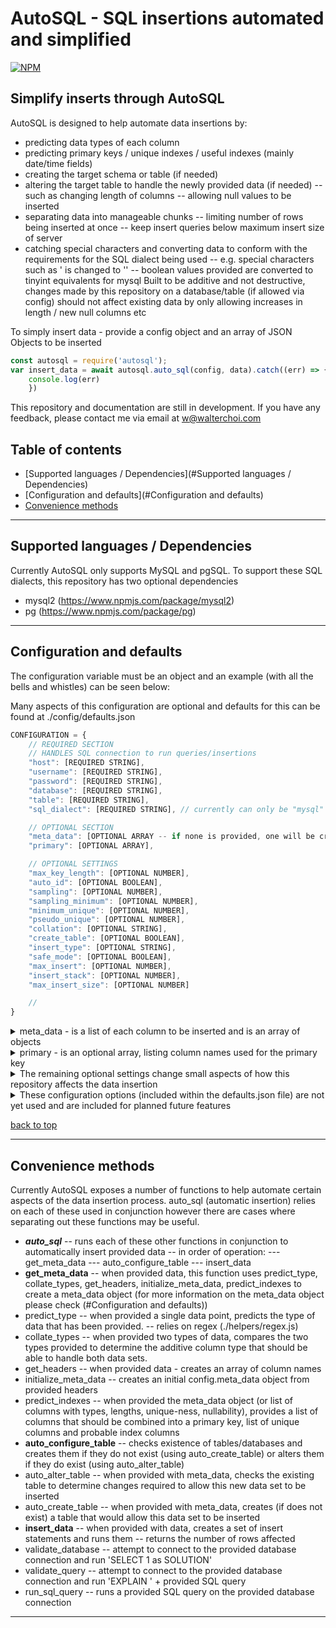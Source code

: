 # AutoSQL - SQL insertions automated and simplified

[![NPM](https://nodei.co/npm/autosql.png)](https://nodei.co/npm/autosql/)


## Simplify inserts through AutoSQL

AutoSQL is designed to help automate data insertions by: 
- predicting data types of each column
- predicting primary keys / unique indexes / useful indexes (mainly date/time fields)
- creating the target schema or table (if needed)
- altering the target table to handle the newly provided data (if needed)
    -- such as changing length of columns
    -- allowing null values to be inserted
- separating data into manageable chunks
    -- limiting number of rows being inserted at once
    -- keep insert queries below maximum insert size of server
- catching special characters and converting data to conform with the requirements for the SQL dialect being used
    -- e.g. special characters such as ' is changed to '' 
    -- boolean values provided are converted to tinyint equivalents for mysql
Built to be additive and not destructive, changes made by this repository on a database/table (if allowed via config) should not affect existing data by only allowing increases in length / new null columns etc

To simply insert data - provide a config object and an array of JSON Objects to be inserted
```js
const autosql = require('autosql');
var insert_data = await autosql.auto_sql(config, data).catch((err) => {
    console.log(err)
    })
```

This repository and documentation are still in development.
If you have any feedback, please contact me via email at w@walterchoi.com

## Table of contents

- [Supported languages / Dependencies](#Supported languages / Dependencies)
- [Configuration and defaults](#Configuration and defaults)
- [Convenience methods](#Convenience-methods)

---


## Supported languages / Dependencies

Currently AutoSQL only supports MySQL and pgSQL.
To support these SQL dialects, this repository has two optional dependencies
- mysql2 (https://www.npmjs.com/package/mysql2)
- pg (https://www.npmjs.com/package/pg)


---


## Configuration and defaults

The configuration variable must be an object and an example (with all the bells and whistles) can be seen below:

Many aspects of this configuration are optional and defaults for this can be found at ./config/defaults.json

```js 
CONFIGURATION = {
    // REQUIRED SECTION
    // HANDLES SQL connection to run queries/insertions
    "host": [REQUIRED STRING],
    "username": [REQUIRED STRING],
    "password": [REQUIRED STRING],
    "database": [REQUIRED STRING],
    "table": [REQUIRED STRING],
    "sql_dialect": [REQUIRED STRING], // currently can only be "mysql" or "pgsql"

    // OPTIONAL SECTION
    "meta_data": [OPTIONAL ARRAY -- if none is provided, one will be created automatically],
    "primary": [OPTIONAL ARRAY],

    // OPTIONAL SETTINGS
    "max_key_length": [OPTIONAL NUMBER],
    "auto_id": [OPTIONAL BOOLEAN],
    "sampling": [OPTIONAL NUMBER],
    "sampling_minimum": [OPTIONAL NUMBER],
    "minimum_unique": [OPTIONAL NUMBER],
    "pseudo_unique": [OPTIONAL NUMBER],
    "collation": [OPTIONAL STRING],
    "create_table": [OPTIONAL BOOLEAN],
    "insert_type": [OPTIONAL STRING],
    "safe_mode": [OPTIONAL BOOLEAN],
    "max_insert": [OPTIONAL NUMBER],
    "insert_stack": [OPTIONAL NUMBER],
    "max_insert_size": [OPTIONAL NUMBER]

    // 
}
```

<details>
<summary>meta_data - is a list of each column to be inserted and is an array of objects</summary>
<p>
    ```js
    [
        {
            COLUMN_1: {
            type: 'datetime',
            length: 0,
            allowNull: true,
            unique: false,
            index: true,
            pseudounique: false,
            primary: false,
            auto_increment: false,
            default: "CURRENT_TIMESTAMP",
            decimal: 0
            }
        },
        {
            COLUMN_2: {
            type: 'varchar',
            length: 8,
            allowNull: false,
            unique: true,
            index: true,
            pseudounique: true,
            primary: true,
            auto_increment: false,
            default: undefined,
            decimal: 0
            }
        }
    ]
    ```
</p>
</details>  

<details>
<summary>primary - is an optional array, listing column names used for the primary key</summary>
<p>
    EXAMPLE: 
    ```js
    config.primary = ["column_1", "column_2"]
    ```

    DEFAULTS TO:
    ```js
    config.primary = ["ID"]
    ```

</p>
</details>  

<details>
<summary>The remaining optional settings change small aspects of how this repository affects the data insertion</summary>

 - minimum_unique: changes the minimum number of rows needed to identify a column as unique
    -- defaults to 50
 - pseudo_unique: changes the percentage of rows that are unique to be considered to be pseudo_unique
    -- defaults to 0.95 (95% | two standard deviations)

 - sampling: option to only check/sample a percentage of all data provided. Provided a float between 0 and 1, this will then select a number of random rows to use in finding data types/lengths/uniqueness etc
    -- defaults to 0 (or off/sample everything)
        --- if you are inserting 1000 rows and sampling is set to 0.5, 500 random rows will be selected and used for checks
 - sampling_minimum: minimum number of data required for sampling to be enabled
    -- defaults to 100 
        --- if provided less than X rows or if sampling is set to a % where the selected number of sampled rows would be less than this row count, disables sampling
    
 - max_key_length: maximum key length - used for preventing unique long-text fields from being included in an automatically predicted primary key
    -- defaults to 255
 - auto_indexing: toggles the prediction and creation of indexes
    -- defaults to true
 - auto_id: toggles the creation of an auto_incremental ID column - if an ID column is also provided, will not have any action
    -- defaults to false

 - insert_type: changes action of insert on duplicate key error
    -- defaults to "REPLACE"
        --- available options: 
            ---- "REPLACE" - replace/update all non-primary-key columns
            ---- "IGNORE" - ignore and do not replace/update
    
 - collation: collation of the databases/tables to use on creation
    -- defaults to "utf8mb4_unicode_ci"

 - max_insert: maximum number of rows to insert per query
    -- defaults to 5000
 - max_insert_size: maximum amount of data (bytes) to attempt to insert per query
    -- defaults to 1048576 (default max-allowed-packet for MySQL servers)
 - insert_stack: minimum number of rows to stack up per query
    -- defaults to 100
        --- e.g. if provided 6000 rows of data and at row 4444 the data being sent would exceed max_insert_size, the data will be split into two stacks (4400 and 1600) to be inserted as separate queries

 - safe_mode: toggles the usage of transactions, rollback on any single error and commit only on no errors
    -- defaults to true

 - wait_for_approval: 
    -- defaults to false
    locale: en-US,
    timezone: UTC,
    convert_timezone: true
</p>
</details>  

<details>
<summary>These configuration options (included within the defaults.json file) are not yet used and are included for planned future features</summary>

 - wait_for_approval: before any change to table structure - output changes and wait for approval
    -- defaults to false

 - convert_timezone: convert all datetime values (with timezone) to a specific timezone using Date.prototype.toLocaleString()
    -- defaults to true
 - convert_all_timezone: convert all datetime values (even if no timezone is provided - assuming UTC) to a specific timezone using Date.prototype.toLocaleString()
    -- defaults to false
 - locale: sets the output format used for Date.prototype.toLocaleString()
    -- defaults to "en-US"
 - timezone: sets the output timezone used for Date.prototype.toLocaleString()
    -- defaults to "UTC"
</p>
</details>  

[back to top](#table-of-contents)


---


## Convenience methods

Currently AutoSQL exposes a number of functions to help automate certain aspects of the data insertion process.
auto_sql (automatic insertion) relies on each of these used in conjunction however there are cases where separating out these functions may be useful.

 - ***auto_sql***
    -- runs each of these other functions in conjunction to automatically insert provided data
    -- in order of operation:
        --- get_meta_data
        --- auto_configure_table
        --- insert_data
 - **get_meta_data**
    -- when provided data, this function uses predict_type, collate_types, get_headers, initialize_meta_data, predict_indexes to create a meta_data object (for more information on the meta_data object please check (#Configuration and defaults))
 - predict_type
    -- when provided a single data point, predicts the type of data that has been provided.
    -- relies on regex (./helpers/regex.js)
 - collate_types
    -- when provided two types of data, compares the two types provided to determine the additive column type that should be able to handle both data sets.
 - get_headers
    -- when provided data - creates an array of column names
 - initialize_meta_data
    -- creates an initial config.meta_data object from provided headers
 - predict_indexes
    -- when provided the meta_data object (or list of columns with types, lengths, unique-ness, nullability), provides a list of columns that should be combined into a primary key, list of unique columns and probable index columns
 - **auto_configure_table**
    -- checks existence of tables/databases and creates them if they do not exist (using auto_create_table) or alters them if they do exist (using auto_alter_table)
 - auto_alter_table
    -- when provided with meta_data, checks the existing table to determine changes required to allow this new data set to be inserted
 - auto_create_table
    -- when provided with meta_data, creates (if does not exist) a table that would allow this data set to be inserted
 - **insert_data**
    -- when provided with data, creates a set of insert statements and runs them
    -- returns the number of rows affected
 - validate_database
    -- attempt to connect to the provided database connection and run 'SELECT 1 as SOLUTION'
 - validate_query
    -- attempt to connect to the provided database connection and run 'EXPLAIN ' + provided SQL query
 - run_sql_query
    -- runs a provided SQL query on the provided database connection


---